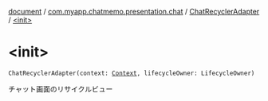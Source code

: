 [document](../../index.md) / [com.myapp.chatmemo.presentation.chat](../index.md) / [ChatRecyclerAdapter](index.md) / [&lt;init&gt;](./-init-.md)

# &lt;init&gt;

`ChatRecyclerAdapter(context: `[`Context`](https://developer.android.com/reference/android/content/Context.html)`, lifecycleOwner: LifecycleOwner)`

チャット画面のリサイクルビュー

